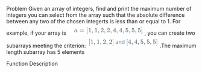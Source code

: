 
Problem
 Given an array of integers, find and print the maximum number of integers you can select from the array such that the absolute difference between any two of the chosen integerts is less than or equal to 1.
 For example, if your array is ![Alt text](./img/1.png) , you can create two subarrays meeting the criterion: ![Alt text](./img/2.png) .The maximum length subarray has 5 elements
 
 
Function Description